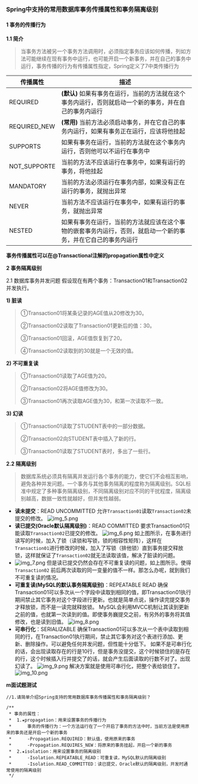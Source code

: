 ### Spring中支持的常用数据库事务传播属性和事务隔离级别

#### 1 事务的传播行为
**1.1 简介**
> 当事务方法被另一个事务方法调用时，必须指定事务应该如何传播，列如方法可能继续在现有事务中运行，也可能开启一个新事务，并在自己的事务中运行，事务传播的行为有传播属性指定，Spring定义了7中类传播行为

|传播属性| 描述                                                       |
|----|----------------------------------------------------------|
|REQUIRED| **(默认)** 如果有事务在运行，当前的方法就在这个事务内运行，否则就启动一个新的事务，并在自己的事务内运行  |
|REQUIRED_NEW| **(常用)** 当前方法必须启动事务，并在它自己的事务内运行，如果有事务正在运行，应该将他挂起         |
|SUPPORTS| 	如果有事务在运行，当前的方法就在这个事务内运行，否则他可以不运行在事务中                    |
|NOT_SUPPORTE| 	当前的方法不应该运行在事务中，如果有运行的事务，将他挂起                            |
|MANDATORY| 	当前的方法必须运行在事务内部，如果没有正在运行的事务，就抛出异常                        |
|NEVER| 	当前方法不应该运行在事务中，如果有运行的事务，就抛出异常                            |
|NESTED| 	如果有事务在运行，当前的方法就应该在这个事物的嵌套事务内运行，否则，就启动一个新的事务，并在它自己的事务内运行 |

**事务传播属性可以在@Transactional注解的propagation属性中定义**

**2 事务隔离级别**

2.1 数据库事务并发问题
​ 假设现在有两个事务：Transaction01和Transaction02并发执行。

**1) 脏读**
> ①Transaction01将某条记录的AGE值从20修改为30。
> 
> ②Transaction02读取了Transaction01更新后的值：30。
> 
> ③Transaction01回滚，AGE值恢复到了20。
> 
> ④Transaction02读取到的30就是一个无效的值。

**2) 不可重复读**

> ①Transaction01读取了AGE值为20。
>
> ②Transaction02将AGE值修改为30。
>
> ③Transaction01再次读取AGE值为30，和第一次读取不一致。

**3) 幻读**
> ①Transaction01读取了STUDENT表中的一部分数据。
> 
> ②Transaction02向STUDENT表中插入了新的行。
> 
>③Transaction01读取了STUDENT表时，多出了一些行。

**2.2 隔离级别**
> 数据库系统必须具有隔离并发运行各个事务的能力，使它们不会相互影响，避免各种并发问题。一个事务与其他事务隔离的程度称为隔离级别。SQL标准中规定了多种事务隔离级别，不同隔离级别对应不同的干扰程度，隔离级别越高，数据一致性就越好，但并发性越弱。

- **读未提交**：READ UNCOMMITTED
允许`Transaction01`读取`Transaction02`未提交的修改。
![img_5.png](Image%2Fimg_5.png)
- **读已提交(Oracle默认隔离级别)**：READ COMMITTED
​ 要求Transaction01只能读取`Transaction02`已提交的修改。
![img_6.png](Image%2Fimg_6.png)
如上图所示，在事务进行读写的时候，加入了锁（读锁和写锁，锁的相容性矩阵），这样在`Transaction01`进行修改的时候，加入了写锁（排他锁）直到事务提交释放锁，这样就保证了`Transaction02`就无法读取该值，解决了脏读的问题。
- ![img_7.png](Image%2Fimg_7.png)
  但是读已提交仍然会存在不可重复读的问题，如上图所示。使得`Transaction02` 前后两次读取的同一变量的值不一样。那怎么办呢，就到我们不可重复读的情况。
- **可重复读(MySQL的默认事务隔离级别)**：REPEATABLE READ
​ 确保Transaction01可以多次从一个字段中读取到相同的值，即Transaction01执行期间禁止其它事务对这个字段进行更新。也就是简单点说，操作读完提交事务才释放锁，而不是一读完就释放锁。
  MySQL会利用MVCC机制让其读到更新之前的值，也就第一次读到的值。即使事务巍提交之前，有另外的事务将其值修改，也是读到旧值。
![img_8.png](Image%2Fimg_8.png)
- **可串行化**：SERIALIZABLE
​ 确保Transaction01可以多次从一个表中读取到相同的行，在Transaction01执行期间，禁止其它事务对这个表进行添加、更新、删除操作。可以避免任何并发问题，但性能十分低下。
如果不是可串行化的话，会出现读取存在的行是10行，但是事务没提交，这个时候锁住的是存在的行，这个时候插入行并提交了的话，就会产生后面读取的行数不对了。出现幻读了。
![img_9.png](Image%2Fimg_9.png)
解决方案就是使用可串行化，把整个表给锁住了。
![img_10.png](Image%2Fimg_10.png)

**m面试题测试**
```text
//1.请简单介绍Spring支持的常用数据库事务传播属性和事务隔离级别？

/**
 * 事务的属性：
 * 	1.★propagation：用来设置事务的传播行为
 * 		事务的传播行为：一个方法运行在了一个开启了事务的方法中时，当前方法是使用原来的事务还是开启一个新的事务
 * 		-Propagation.REQUIRED：默认值，使用原来的事务
 * 		-Propagation.REQUIRES_NEW：将原来的事务挂起，开启一个新的事务
 * 	2.★isolation：用来设置事务的隔离级别
 * 		-Isolation.REPEATABLE_READ：可重复读，MySQL默认的隔离级别
 * 		-Isolation.READ_COMMITTED：读已提交，Oracle默认的隔离级别，开发时通常使用的隔离级别
 */

```
